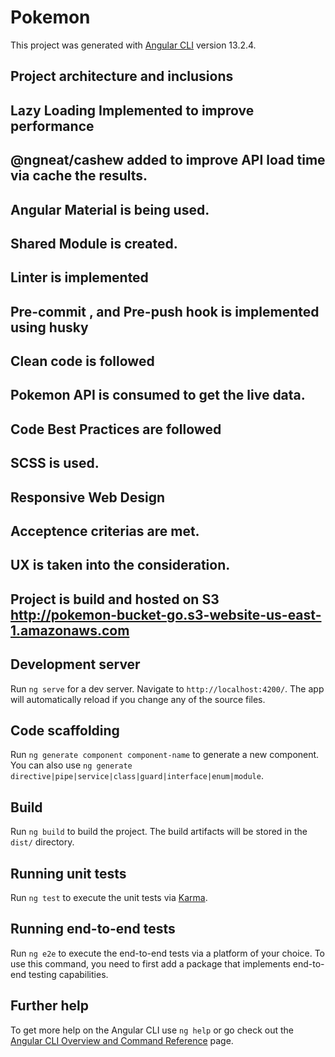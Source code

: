 # Pokemon

This project was generated with [Angular CLI](https://github.com/angular/angular-cli) version 13.2.4.

## Project architecture and inclusions

## Lazy Loading Implemented to improve performance
## @ngneat/cashew added to improve API load time via cache the results.
## Angular Material is being used.
## Shared Module is created.
## Linter is implemented
## Pre-commit , and Pre-push hook is implemented using husky 
## Clean code is followed
## Pokemon API is consumed to get the live data.
## Code Best Practices are followed
## SCSS is used.
## Responsive Web Design
## Acceptence criterias are met.
## UX is taken into the consideration.
## Project is build and hosted on S3 http://pokemon-bucket-go.s3-website-us-east-1.amazonaws.com

## Development server

Run `ng serve` for a dev server. Navigate to `http://localhost:4200/`. The app will automatically reload if you change any of the source files.

## Code scaffolding

Run `ng generate component component-name` to generate a new component. You can also use `ng generate directive|pipe|service|class|guard|interface|enum|module`.

## Build

Run `ng build` to build the project. The build artifacts will be stored in the `dist/` directory.

## Running unit tests

Run `ng test` to execute the unit tests via [Karma](https://karma-runner.github.io).

## Running end-to-end tests

Run `ng e2e` to execute the end-to-end tests via a platform of your choice. To use this command, you need to first add a package that implements end-to-end testing capabilities.

## Further help

To get more help on the Angular CLI use `ng help` or go check out the [Angular CLI Overview and Command Reference](https://angular.io/cli) page.
